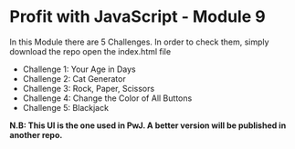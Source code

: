 # Profit with JavaScript - Module 9

In this Module there are 5 Challenges.
In order to check them, simply download the repo open the index.html file

- Challenge 1: Your Age in Days
- Challenge 2: Cat Generator
- Challenge 3: Rock, Paper, Scissors
- Challenge 4: Change the Color of All Buttons
- Challenge 5: Blackjack


**N.B: This UI is the one used in PwJ. A better version will be published in another repo.**